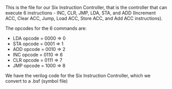 This is the file for our Six Instruction Controller, that is the controller that can execute 6 instructions - INC, CLR, JMP, LDA, STA, and ADD
(Increment ACC, Clear ACC, Jump, Load ACC, Store ACC, and Add ACC instructions).


The opcodes for the 6 commands are:
* LDA opcode 	= 0000 => 0
* STA opcode 	= 0001 => 1
* ADD opcode 	= 0010 => 2
* INC opcode 	= 0110 => 6
* CLR opcode 	= 0111 => 7
* JMP opcode 	= 1000 => 8

We have the verilog code for the Six Instruction Controller, which we convert to a .bsf (symbol file)

